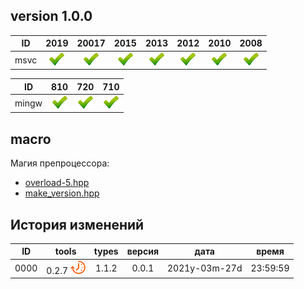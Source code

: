 
[P]: ../icons/progress.png
[V]: ../icons/success.png
[X]: ../icons/failed.png
[D]: ../icons/danger.png
[E]: ../icons/empty.png
[N]: ../icons/na.png

version 1.0.0
---

| **ID**  | 2019      | 20017     | 2015      | 2013      | 2012      | 2010      | 2008      |  
|:-------:|:---------:|:---------:|:---------:|:---------:|:---------:|:---------:|:---------:|  
| msvc    | [![V]][M] | [![V]][M] | [![V]][M] | [![V]][M] | [![V]][M] | [![V]][M] | [![V]][M] |  

| **ID**  | 810       | 720       | 710       |  
|:-------:|:---------:|:---------:|:---------:|  
| mingw   | [![V]][M] | [![V]][M] | [![V]][M] |  

[M]: #macro  "магия препроцессора"
[0]: macro/overload-5.md    "перегрузка макросов под разное кол-во аргументов"  
[1]: macro/make_version.md  "манипуляции со значение версии времени препроцессора"

macro
---
Магия препроцессора:  
  - [overload-5.hpp][0]  
  - [make_version.hpp][1]  

История изменений 
------

| **ID** |      tools      | types | версия |     дата      |  время   |  
|:------:|:---------------:|:-----:|:------:|:-------------:|:--------:|  
|  0000  | 0.2.7 [![P]][M] | 1.1.2 | 0.0.1  | 2021y-03m-27d | 23:59:59 |  
